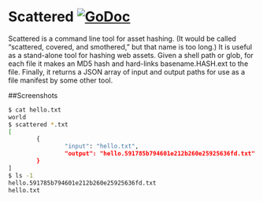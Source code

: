 # Scattered [![GoDoc](https://godoc.org/github.com/carlmjohnson/scattered?status.svg)](https://godoc.org/github.com/carlmjohnson/scattered)
Scattered is a command line tool for asset hashing. (It would be called “scattered, covered, and smothered,” but that name is too long.) It is useful as a stand-alone tool for hashing web assets. Given a shell path or glob, for each file it makes an MD5 hash and hard-links basename.HASH.ext to the file. Finally, it returns a JSON array of input and output paths for use as a file manifest by some other tool.

##Screenshots
```bash
$ cat hello.txt
world
$ scattered *.txt
[
        {
                "input": "hello.txt",
                "output": "hello.591785b794601e212b260e25925636fd.txt"
        }
]
$ ls -1
hello.591785b794601e212b260e25925636fd.txt
hello.txt
```
